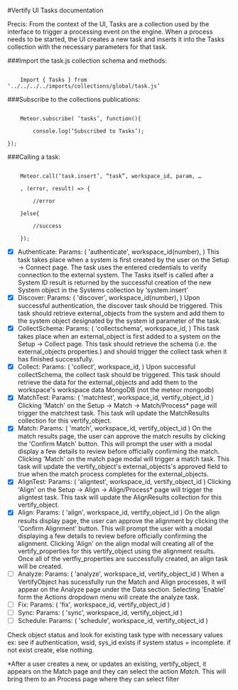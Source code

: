 #Vertify UI Tasks documentation

Precis: From the context of the UI, Tasks are a collection used by the interface to trigger a processing event on the engine. When a process needs to be started, the UI creates a new task and inserts it into the Tasks collection with the necessary parameters for that task.



###Import the task.js collection schema and methods:

```

	Import { Tasks } from ‘../../../../imports/collections/global/task.js’

```
###Subscribe to the collections publications:
```

	Meteor.subscribe( ‘tasks’, function(){

		console.log(‘Subscribed to Tasks’);

});
```

###Calling a task:
```

	Meteor.call(‘task.insert’, “task”, workspace_id, param, …

	, (error, result) => {

		//error

	}else{

		//success

	});

```

- [x] Authenticate:
		Params: ( 'authenticate', workspace_id(number), )
    This task takes place when a system is first created by the user on the Setup -> Connect page. The task uses the entered credentials to verify connection to the external system. The Tasks itself is called after a System ID result is returned by the successful creation of the new System object in the Systems collection by ‘system.insert’
- [x] Discover:
		Params: ( 'discover', workspace_id(number), )
    Upon successful authentication, the discover task should be triggered. This task should retrieve external_objects from the system and add them to the system object designated by the system id parameter of the task.
- [X] CollectSchema:
		Params: ( 'collectschema', workspace_id, )
    This task takes place when an external_object is first added to a system on the Setup -> Collect page. This task should retrieve the schema (i.e. the external_objects properties.) and should trigger the collect task when it has finished successfully.
- [X] Collect:
		Params: ( 'collect', workspace_id, )
		Upon successful collectSchema, the collect task should be triggered. This task should retrieve the data for the external_objects and add them to the workspace's workspace data MongoDB (not the meteor mongodb)
- [X] MatchTest:
		Params: ( 'matchtest', workspace_id, vertify_object_id )
		Clicking 'Match' on the Setup -> Match -> Match/Process\* page will trigger the matchtest task. This task will update the MatchResults collection for this vertify_object.
- [X] Match:
		Params: ( 'match', workspace_id, vertify_object_id )
		On the match results page, the user can approve the match results by clicking the 'Confirm Match' button. This will prompt the user with a modal display a few details to review before officially confirming the match. Clicking 'Match' on the match page modal will trigger a match task. This task will update the vertify_object's external_objects's approved field to true when the match process completes for the external_objects.
- [X] AlignTest:
		Params: ( 'aligntest', workspace_id, vertify_object_id )
		Clicking 'Align' on the Setup -> Align -> Align/Process\* page will trigger the aligntest task. This task will update the AlignResults collection for this vertify_object.
- [X] Align:
		Params: ( 'align', workspace_id, vertify_object_id )
		On the align results display page, the user can approve the alignment by clicking the 'Confirm Alignment' button. This will prompt the user with a modal displaying a few details to review before officially confirming the alignment. Clicking 'Align' on the align modal will creating all of the vertify_properties for this vertify_object using the alignment results. Once all of the vertfiy_properties are successfully created, an align task will be created.
- [ ] Analyze:
		Params: ( 'analyze', workspace_id, vertify_object_id )
		When a VertifyObject has sucessfully run the Match and Align processes, it will appear on the Analyze page under the Data section. Selecting 'Enable' form the Actions dropdown menu will create the analyze task.
- [ ] Fix:
		Params: ( 'fix', workspace_id, vertify_object_id )
- [ ] Sync:
		Params: ( 'sync', workspace_id, vertify_object_id )
- [ ] Schedule:
		Params: ( 'schedule', workspace_id, vertify_object_id )

Check object status and look for existing task type with necessary values
ex: see if authentication, wsid, sys_id exists if system status = incomplete. if not exist create, else nothing.




\*After a user creates a new, or updates an existing, vertify_object, it appears on the Match page and they can select the action *Match*. This will bring them to an Process page where they can select filter

